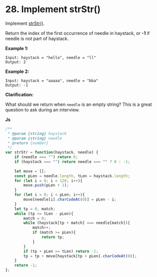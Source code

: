 # 28. Implement strStr()

Implement [strStr()](http://www.cplusplus.com/reference/cstring/strstr/).

Return the index of the first occurrence of needle in haystack, or **-1** if needle is not part of haystack.

**Example 1:**

```
Input: haystack = "hello", needle = "ll"
Output: 2
```

**Example 2:**

```
Input: haystack = "aaaaa", needle = "bba"
Output: -1
```

**Clarification:**

What should we return when `needle` is an empty string? This is a great question to ask during an interview.

**Js**

```javascript
/**
 * @param {string} haystack
 * @param {string} needle
 * @return {number}
 */
var strStr = function(haystack, needle) {
    if (needle === "") return 0;
    if (haystack === "") return needle === "" ? 0 : -1;
    
    let move = [];
    const pLen = needle.length, tLen = haystack.length;
    for (let i = 0; i < 128; i++){
        move.push(pLen + 1);
    }
    for (let i = 0; i < pLen; i++){
        move[needle[i].charCodeAt(0)] = pLen - i;
    }
    let tp = 0, match;
    while (tp <= tLen - pLen){
        match = 0;
        while (haystack[tp + match] === needle[match]){
            match++;
            if (match >= pLen){
                return tp;
            }
        }
        if (tp + pLen >= tLen) return -1;
        tp = tp + move[haystack[tp + pLen].charCodeAt(0)];
    }
    return -1;
};
```

